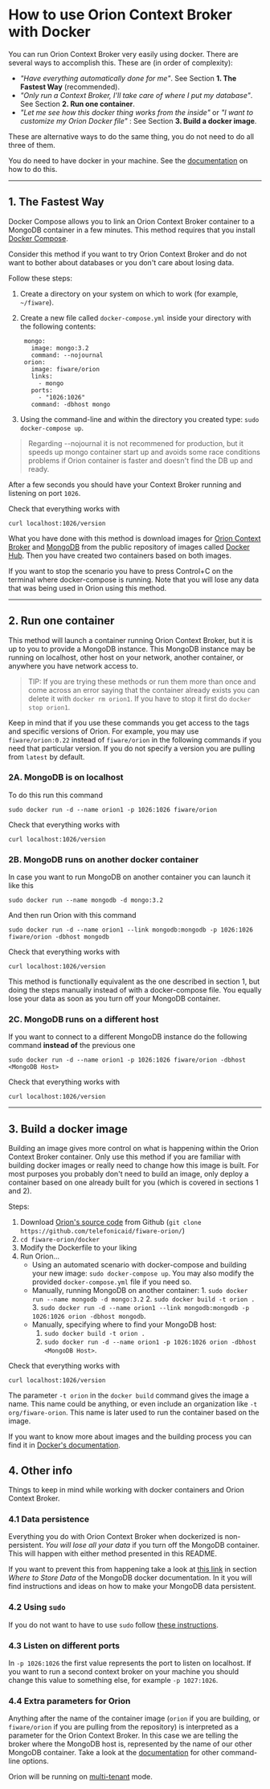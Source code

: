 
# How to use Orion Context Broker with Docker

You can run Orion Context Broker very easily using docker. There are several ways to accomplish this. These are (in order of complexity):

- _"Have everything automatically done for me"_. See Section **1. The Fastest Way** (recommended).
- _"Only run a Context Broker, I'll take care of where I put my database"_. See Section **2. Run one container**.
- _"Let me see how this docker thing works from the inside"_ or _"I want to customize my Orion Docker file"_ : See Section **3. Build a docker image**.

These are alternative ways to do the same thing, you do not need to do all three of them.

You do need to have docker in your machine. See the [documentation](https://docs.docker.com/installation/) on how to do this.

----
## 1. The Fastest Way

Docker Compose allows you to link an Orion Context Broker container to a MongoDB container in a few minutes. This method requires that you install [Docker Compose](https://docs.docker.com/compose/install/).

Consider this method if you want to try Orion Context Broker and do not want to bother about databases or you don't care about losing data.

Follow these steps:

1. Create a directory on your system on which to work (for example, `~/fiware`).
2. Create a new file called `docker-compose.yml` inside your directory with the following contents:
	
		mongo:
		  image: mongo:3.2
		  command: --nojournal
		orion:
		  image: fiware/orion
		  links:
		    - mongo
		  ports:
		    - "1026:1026"
		  command: -dbhost mongo

3. Using the command-line and within the directory you created type: `sudo docker-compose up`.

> Regarding --nojournal it is not recommened for production, but it speeds up mongo container start up and avoids some race conditions problems if Orion container is faster and doesn't find the DB up and ready.

After a few seconds you should have your Context Broker running and listening on port `1026`.

Check that everything works with

	curl localhost:1026/version

What you have done with this method is download images for [Orion Context Broker](https://hub.docker.com/r/fiware/orion/) and [MongoDB](https://hub.docker.com/_/mongo/) from the public repository of images called [Docker Hub](https://hub.docker.com/). Then you have created two containers based on both images.

If you want to stop the scenario you have to press Control+C on the terminal where docker-compose is running. Note that you will lose any data that was being used in Orion using this method.

----
## 2. Run one container

This method will launch a container running Orion Context Broker, but it is up to you to provide a MongoDB instance. This MongoDB instance may be running on localhost, other host on your network, another container, or anywhere you have network access to.

> TIP: If you are trying these methods or run them more than once and come across an error saying that the container already exists you can delete it with `docker rm orion1`. If you have to stop it first do `docker stop orion1`.

Keep in mind that if you use these commands you get access to the tags and specific versions of Orion. For example, you may use `fiware/orion:0.22` instead of `fiware/orion` in the following commands if you need that particular version. If you do not specify a version you are pulling from `latest` by default.

### 2A. MongoDB is on localhost

To do this run this command

	sudo docker run -d --name orion1 -p 1026:1026 fiware/orion

Check that everything works with

	curl localhost:1026/version

### 2B. MongoDB runs on another docker container
In case you want to run MongoDB on another container you can launch it like this

	sudo docker run --name mongodb -d mongo:3.2

And then run Orion with this command

	sudo docker run -d --name orion1 --link mongodb:mongodb -p 1026:1026 fiware/orion -dbhost mongodb

Check that everything works with

	curl localhost:1026/version

This method is functionally equivalent as the one described in section 1, but doing the steps manually instead of with a docker-compose file. You equally lose your data as soon as you turn off your MongoDB container.

### 2C. MongoDB runs on a different host

If you want to connect to a different MongoDB instance do the following command **instead of** the previous one

	sudo docker run -d --name orion1 -p 1026:1026 fiware/orion -dbhost <MongoDB Host>

Check that everything works with

	curl localhost:1026/version
----
## 3. Build a docker image

Building an image gives more control on what is happening within the Orion Context Broker container. Only use this method if you are familiar with building docker images or really need to change how this image is built. For most purposes you probably don't need to build an image, only deploy a container based on one already built for you (which is covered in sections 1 and 2).

Steps:

1. Download [Orion's source code](https://github.com/telefonicaid/fiware-orion/) from Github (`git clone https://github.com/telefonicaid/fiware-orion/`)
2. `cd fiware-orion/docker`
3. Modify the Dockerfile to your liking
4. Run Orion...
	* Using an automated scenario with docker-compose and building your new image: `sudo docker-compose up`. You may also modify the provided `docker-compose.yml` file if you need so.
	* Manually, running MongoDB on another container: 
        	1. `sudo docker run --name mongodb -d mongo:3.2`
		2. `sudo docker build -t orion .`
		3. `sudo docker run -d --name orion1 --link mongodb:mongodb -p 1026:1026 orion -dbhost mongodb`.
	* Manually, specifying where to find your MongoDB host:
		1. `sudo docker build -t orion .`
		2. `sudo docker run -d --name orion1 -p 1026:1026 orion -dbhost <MongoDB Host>`.

Check that everything works with

	curl localhost:1026/version

The parameter `-t orion` in the `docker build` command gives the image a name. This name could be anything, or even include an organization like `-t org/fiware-orion`. This name is later used to run the container based on the image.

If you want to know more about images and the building process you can find it in [Docker's documentation](https://docs.docker.com/userguide/dockerimages/).

## 4. Other info

Things to keep in mind while working with docker containers and Orion Context Broker.

### 4.1 Data persistence
Everything you do with Orion Context Broker when dockerized is non-persistent. *You will lose all your data* if you turn off the MongoDB container. This will happen with either method presented in this README.

If you want to prevent this from happening take a look at [this link](https://registry.hub.docker.com/_/mongo/) in section *Where to Store Data* of the MongoDB docker documentation. In it you will find instructions and ideas on how to make your MongoDB data persistent.

### 4.2 Using `sudo`

If you do not want to have to use `sudo` follow [these instructions](http://askubuntu.com/questions/477551/how-can-i-use-docker-without-sudo).

### 4.3 Listen on different ports

In `-p 1026:1026` the first value represents the port to listen on localhost. If you want to run a second context broker
on your machine you should change this value to something else, for example `-p 1027:1026`.

### 4.4 Extra parameters for Orion

Anything after the name of the container image (`orion` if you are building, or `fiware/orion` if you are pulling from the repository) is interpreted as a parameter for the Orion Context Broker. In this case we are telling the broker where the MongoDB host is, represented by the name of our other MongoDB container. Take a look at the [documentation](https://github.com/telefonicaid/fiware-orion) for other command-line options.

Orion will be running on [multi-tenant](https://fiware-orion.readthedocs.io/en/master/user/multitenancy/index.html) mode.
   
